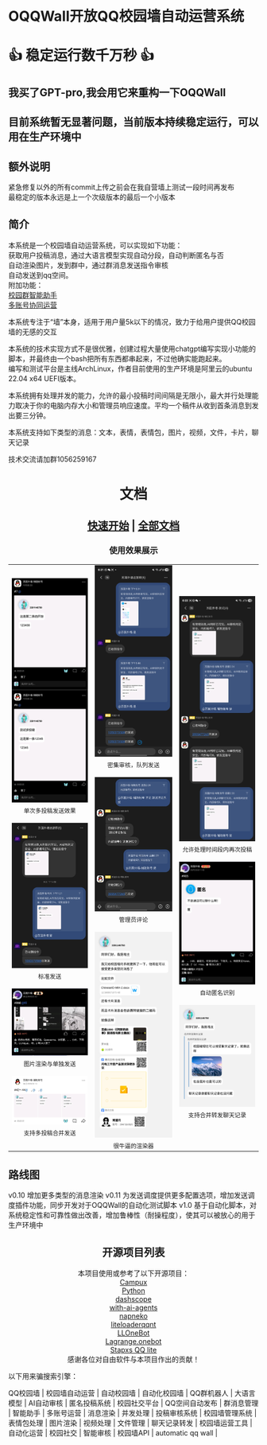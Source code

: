 # OQQWall开放QQ校园墙自动运营系统
# 👍 稳定运行数千万秒 👍
## 我买了GPT-pro,我会用它来重构一下OQQWall

## 目前系统暂无显著问题，当前版本持续稳定运行，可以用在生产环境中
## 额外说明
紧急修复以外的所有commit上传之前会在我自营墙上测试一段时间再发布
<br/>最稳定的版本永远是上一个次级版本的最后一个小版本
## 简介
本系统是一个校园墙自动运营系统，可以实现如下功能：
<br/>获取用户投稿消息，通过大语言模型实现自动分段，自动判断匿名与否
<br/>自动渲染图片，发到群中，通过群消息发送指令审核
<br/>自动发送到qq空间。
<br/>附加功能：
<br/>[校园群智能助手](https://github.com/gfhdhytghd/OQQWall/wiki/%E6%A0%A1%E5%9B%AD%E7%BE%A4%E6%99%BA%E8%83%BD%E5%8A%A9%E6%89%8B)
<br/>[多账号协同运营](https://github.com/gfhdhytghd/OQQWall/wiki/%E5%A4%9A%E8%B4%A6%E5%8F%B7%E5%8D%8F%E5%90%8C%E8%BF%90%E8%90%A5)

本系统专注于“墙”本身，适用于用户量5k以下的情况，致力于给用户提供QQ校园墙的无感的交互

本系统的技术实现方式不是很优雅，创建过程大量使用chatgpt编写实现小功能的脚本，并最终由一个bash把所有东西都串起来，不过他确实能跑起来。
<br/>编写和测试平台是主线ArchLinux，作者目前使用的生产环境是阿里云的ubuntu 22.04 x64 UEFI版本。

本系统拥有处理并发的能力，允许的最小投稿时间间隔是无限小，最大并行处理能力取决于你的电脑内存大小和管理员响应速度。平均一个稿件从收到首条消息到发出要三分钟。

本系统支持如下类型的消息：文本，表情，表情包，图片，视频，文件，卡片，聊天记录

技术交流请加群1056259167

# <div align=center>文档</div>
## <div align=center > [快速开始](https://github.com/gfhdhytghd/OQQWall/wiki/%E5%BF%AB%E9%80%9F%E5%BC%80%E5%A7%8B) | [全部文档](https://github.com/gfhdhytghd/OQQWall/wiki)</div>

<h3 align="center">使用效果展示</h3>

<table>
  <tr>
    <td align="center">
      <img src="readme_Resources/Screenshot_20250529_192801_TIM.jpg" width="220"><br/>
      <sub>单次多投稿发送效果</sub>
      <br/>
      <br/>
      <img src="readme_Resources/Screenshot_20250529_182031_TIM.jpg" width="220"><br/>
      <sub>标准发送</sub>
      <br/>
      <br/>
       <img src="readme_Resources/Screenshot_20250529_192949_TIM.jpg" width="220"><br/>
      <sub>图片渲染与单独发送</sub>
      <br/>
      <br/>
      <img src="readme_Resources/Screenshot_20250608_082047_TIM.jpg" width="220"><br/>
      <sub>支持多投稿合并发送</sub>
    </td>
    <td align="center">
      <img src="readme_Resources/Screenshot_20250529_182106_TIM.jpg" width="220"><br/>
      <sub>密集审核，队列发送</sub>
      <br/>
      <br/>
      <img src="readme_Resources/Screenshot_20250529_182129_TIM.jpg" width="220"><br/>
      <sub>管理员评论</sub>
      <br/>
      <br/>
      <img src="readme_Resources/c215a239525b663314d1a49a2c7d1c70.jpg" width="220"><br/>
      <sub>很牛逼的渲染器</sub>
    </td>
    <td align="center">
      <img src="readme_Resources/Screenshot_20250529_182255_TIM.jpg" width="220"><br/>
      <sub>允许处理时间段内再次投稿</sub>
      <br/>
      <br/>
      <img src="readme_Resources/Screenshot_20250529_193037_TIM.jpg" width="220">
      <br/>
      <sub>自动匿名识别</sub>
      <br/>
      <br/>
      <img src="readme_Resources/e94f10d2f69646b484d38b09c3893277_720.jpg" width="220"><br/>
      <sub>支持合并转发聊天记录</sub>
    </td>
</table>
</div>

## 路线图
v0.10 增加更多类型的消息渲染
v0.11 为发送调度提供更多配置选项，增加发送调度插件功能，同步开发对于OQQWall的自动化测试脚本
v1.0 基于自动化脚本，对系统稳定性和可靠性做出改善，增加鲁棒性（耐操程度），使其可以被放心的用于生产环境中



<div align="center">

## 开源项目列表

本项目使用或参考了以下开源项目：  
[Campux](https://github.com/idoknow/Campux)  
[Python](https://www.python.org/)  
[dashscope](https://github.com/dashscope)  
[with-ai-agents](https://github.com/yejue/with-ai-agents)  
[napneko](https://napneko.github.io/zh-CN/)  
[liteloaderqqnt](https://liteloaderqqnt.github.io/)  
[LLOneBot](https://github.com/LLOneBot/LLOneBot/)  
[Lagrange.onebot](https://github.com/LSTM-Kirigaya/Lagrange.onebot)  
[Stapxs QQ lite](https://github.com/Stapxs/Stapxs-QQ-Lite-2.0)  
感谢各位对自由软件与本项目作出的贡献！

</div>

以下用来骗搜索引擎：

QQ校园墙 | 校园墙自动运营 | 自动校园墙 | 自动化校园墙 |  QQ群机器人 | 大语言模型 | AI自动审核 | 匿名投稿系统 | 校园社交平台 | QQ空间自动发布 | 群消息管理 | 智能助手 | 多账号运营 | 消息渲染 | 并发处理 | 投稿审核系统 | 校园墙管理系统 | 表情包处理 | 图片渲染 | 视频处理 | 文件管理 | 聊天记录转发 | 校园墙运营工具  | 自动化运营 | 校园社交 | 智能审核 | 校园墙API | automatic qq wall |
